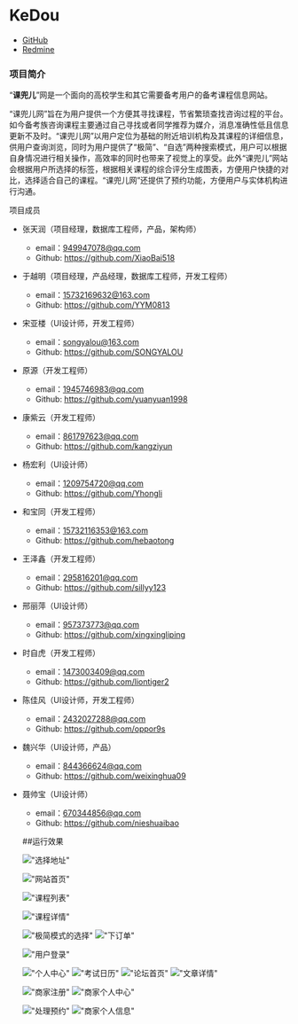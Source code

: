 # KeDou
+ [GitHub](https://github.com/XiaoBai518/KeDou)
+ [Redmine](http://10.7.1.5/projects/bigdata_kedou?jump=welcome)

### 项目简介

“**课兜儿**”网是一个面向的高校学生和其它需要备考用户的备考课程信息网站。

“课兜儿网”旨在为用户提供一个方便其寻找课程，节省繁琐查找咨询过程的平台。如今备考族咨询课程主要通过自己寻找或者同学推荐为媒介，消息准确性低且信息更新不及时。“课兜儿网”以用户定位为基础的附近培训机构及其课程的详细信息，供用户查询浏览，同时为用户提供了“极简”、“自选”两种搜索模式，用户可以根据自身情况进行相关操作，高效率的同时也带来了视觉上的享受。此外“课兜儿”网站会根据用户所选择的标签，根据相关课程的综合评分生成图表，方便用户快捷的对比，选择适合自己的课程。“课兜儿网”还提供了预约功能，方便用户与实体机构进行沟通。

项目成员

+ 张天润（项目经理，数据库工程师，产品，架构师）
  + email：949947078@qq.com
  + Github: https://github.com/XiaoBai518
  
+ 于越明（项目经理，产品经理，数据库工程师，开发工程师）
  + email：15732169632@163.com
  + Github: https://github.com/YYM0813
+ 宋亚楼（UI设计师，开发工程师）
  + email：songyalou@163.com
  + Github: https://github.com/SONGYALOU
+ 原源（开发工程师）
  + email：1945746983@qq.com
  + Github: https://github.com/yuanyuan1998
+ 康紫云（开发工程师）
  + email：861797623@qq.com
  + Github: https://github.com/kangziyun
+ 杨宏利（UI设计师）
  + email：1209754720@qq.com
  + Github: https://github.com/Yhongli 
+ 和宝同（开发工程师）
  + email：15732116353@163.com 
  + Github: https://github.com/hebaotong
+ 王泽鑫（开发工程师）
  + email：295816201@qq.com
  + Github: https://github.com/sillyy123
+ 邢丽萍（UI设计师）
  + email：957373773@qq.com
  + Github: https://github.com/xingxingliping
+ 时自虎（开发工程师）
  + email：1473003409@qq.com
  + Github: https://github.com/liontiger2
+ 陈佳风（UI设计师，开发工程师）
  + email：2432027288@qq.com
  + Github: https://github.com/oppor9s
+ 魏兴华（UI设计师，产品）
  + email：844366624@qq.com
  + Github: https://github.com/weixinghua09
+ 聂帅宝（UI设计师）
  + email：670344856@qq.com
  + Github: https://github.com/nieshuaibao
  
  ##运行效果
 
  !["选择地址"](https://github.com/XiaoBai518/KeDou/blob/master/img_md/%E9%80%89%E6%8B%A9%E5%9C%B0%E5%9D%80.png  )
  
  !["网站首页"](https://github.com/XiaoBai518/KeDou/blob/master/img_md/%E9%A6%96%E9%A1%B5.png )
  
  !["课程列表"](https://github.com/XiaoBai518/KeDou/blob/master/img_md/%E8%AF%BE%E7%A8%8B%E5%88%97%E8%A1%A8%E5%B1%95%E7%A4%BA.png )
  
  !["课程详情"](https://github.com/XiaoBai518/KeDou/blob/master/img_md/%E8%AF%BE%E7%A8%8B%E8%AF%A6%E6%83%85.png )
  
  !["极简模式的选择"]( https://github.com/XiaoBai518/KeDou/blob/master/img_md/%E6%9E%81%E7%AE%80%E6%A8%A1%E5%BC%8F.gif )
  !["下订单"](https://github.com/XiaoBai518/KeDou/blob/master/img_md/%E4%B8%8B%E8%AE%A2%E5%8D%95%E7%95%8C%E9%9D%A2.png)
   
 
  !["用户登录"](https://github.com/XiaoBai518/KeDou/blob/master/img_md/%E7%99%BB%E5%BD%95%E7%95%8C%E9%9D%A2.png)
  
  !["个人中心"](https://github.com/XiaoBai518/KeDou/blob/master/img_md/%E4%B8%AA%E4%BA%BA%E4%B8%AD%E5%BF%83%E8%B4%A6%E5%8F%B7%E7%BC%96%E8%BE%91%E7%95%8C%E9%9D%A2.png)
   !["考试日历"](https://github.com/XiaoBai518/KeDou/blob/master/img_md/%E8%80%83%E8%AF%95%E6%97%A5%E5%8E%86.png)
   !["论坛首页"](https://github.com/XiaoBai518/KeDou/blob/master/img_md/%E8%AE%BA%E5%9D%9B%E9%A6%96%E9%A1%B5.png)
   !["文章详情"]( https://github.com/XiaoBai518/KeDou/blob/master/img_md/%E6%96%87%E7%AB%A0%E8%AF%A6%E6%83%85.png)
  
  !["商家注册"](https://github.com/XiaoBai518/KeDou/blob/master/img_md/%E5%95%86%E5%AE%B6%E6%B3%A8%E5%86%8C.png)
  !["商家个人中心"](https://github.com/XiaoBai518/KeDou/blob/master/img_md/%E5%95%86%E5%AE%B6%E4%B8%AA%E4%BA%BA%E4%B8%AD%E5%BF%83.png)
 
   !["处理预约"]( https://github.com/XiaoBai518/KeDou/blob/master/img_md/%E5%A4%84%E7%90%86%E9%A2%84%E7%BA%A6%E7%95%8C%E9%9D%A2.png)
  !["商家个人信息"](https://github.com/XiaoBai518/KeDou/blob/master/img_md/%E5%95%86%E5%AE%B6%E4%B8%AA%E4%BA%BA%E4%BF%A1%E6%81%AF%E9%A1%B5%E9%9D%A2.png)
  
